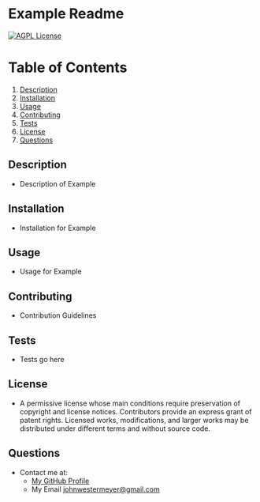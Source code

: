# Example Readme
  [![AGPL License](https://img.shields.io/badge/license-AGPL-blue.svg)](http://www.gnu.org/licenses/agpl-3.0)
  # Table of Contents
1. [Description](#description)
2. [Installation](#installation)
3. [Usage](#usage)
4. [Contributing](#contributing)
5. [Tests](#tests)
6. [License](#license)
7. [Questions](#questions)
## Description
* Description of Example
## Installation
* Installation for Example
## Usage
* Usage for Example
## Contributing
* Contribution Guidelines
## Tests
* Tests go here
## License
* A permissive license whose main conditions require preservation of copyright and license notices. Contributors provide an express grant of patent rights. Licensed works, modifications, and larger works may be distributed under different terms and without source code.
## Questions
* Contact me at:
  * [My GitHub Profile](https://github.com/johnwestermeyer)
  * My Email johnwestermeyer@gmail.com
